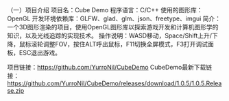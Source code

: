 （一）项目介绍
项目名：Cube Demo
程序语言：C/C++
使用的图形库：OpenGL
开发环境依赖库：GLFW、glad、glm、json、freetype、imgui
简介：一个3D图形渲染的项目，使用OpenGL图形库以探索游戏开发和计算机图形学的知识，以及光线追踪的实现技术。
操作说明：WASD移动，Space/Shift上升/下降，鼠标滚轮调整FOV，按住ALT呼出鼠标，F11切换全屏模式，F3打开调试面板，ESC退出游戏。


项目链接：https://github.com/YurroNil/CubeDemo
CubeDemo最新下载链接：https://github.com/YurroNil/CubeDemo/releases/download/1.0.5/1.0.5.Release.zip